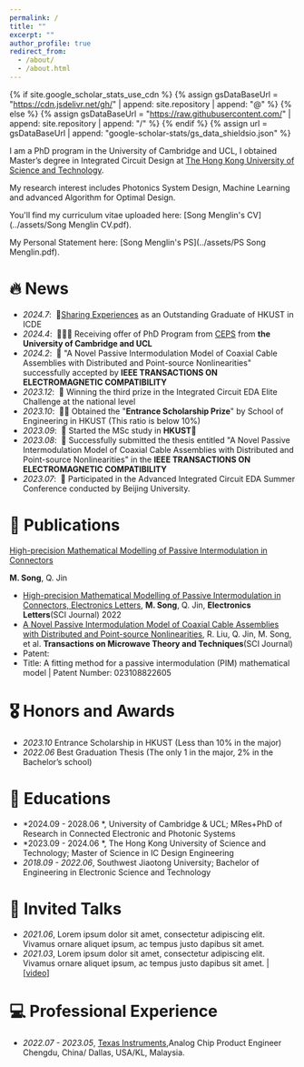 ```yaml
---
permalink: /
title: ""
excerpt: ""
author_profile: true
redirect_from: 
  - /about/
  - /about.html
---
```


{% if site.google_scholar_stats_use_cdn %}
{% assign gsDataBaseUrl = "https://cdn.jsdelivr.net/gh/" | append: site.repository | append: "@" %}
{% else %}
{% assign gsDataBaseUrl = "https://raw.githubusercontent.com/" | append: site.repository | append: "/" %}
{% endif %}
{% assign url = gsDataBaseUrl | append: "google-scholar-stats/gs_data_shieldsio.json" %}

<span class='anchor' id='about-me'></span>

I am a PhD program in the University of Cambridge and UCL, I obtained Master’s degree in Integrated Circuit Design at [The Hong Kong University of Science and Technology](https://hkust.edu.hk/). 

My research interest includes Photonics System Design, Machine Learning and advanced Algorithm for Optimal Design. 

You'll find my curriculum vitae uploaded here: [Song Menglin's CV](../assets/Song Menglin CV.pdf).

My Personal Statement here: [Song Menglin's PS](../assets/PS Song Menglin.pdf).

# 🔥 News
- *2024.7*: &nbsp;🎉[Sharing Experiences](https://seng.hkust.edu.hk/academics/taught-postgraduate/msc-ic/student-sharing) as an Outstanding Graduate of HKUST in ICDE
- *2024.4*: &nbsp;🎉🎉🎉 Receiving offer of PhD Program from [CEPS](https://www.ceps-cdt.org/) from **the University of Cambridge and UCL**
- *2024.2*: &nbsp;🎉 "A Novel Passive Intermodulation Model of Coaxial Cable Assemblies with Distributed and Point-source Nonlinearities" successfully accepted by **IEEE TRANSACTIONS ON ELECTROMAGNETIC COMPATIBILITY**
- *2023.12*: &nbsp;🎉 Winning the third prize in the Integrated Circuit EDA Elite Challenge at the national level
- *2023.10*: &nbsp;🎉🎉 Obtained the "**Entrance Scholarship Prize**" by School of Engineering in HKUST (This ratio is below 10%)
- *2023.09*: &nbsp;🎉 Started the MSc study in **HKUST**🏫
- *2023.08*: &nbsp;🎉 Successfully submitted the thesis entitled "A Novel Passive Intermodulation Model of Coaxial Cable Assemblies with Distributed and Point-source Nonlinearities" in the **IEEE TRANSACTIONS ON ELECTROMAGNETIC COMPATIBILITY**
- *2023.07*: &nbsp;🎉 Participated in the Advanced Integrated Circuit EDA Summer Conference conducted by Beijing University.

# 📝 Publications 



[High-precision Mathematical Modelling of Passive Intermodulation in Connectors](https://ietresearch.onlinelibrary.wiley.com/doi/epdf/10.1049/ell2.12539)

**M. Song**, Q. Jin


- [High-precision Mathematical Modelling of Passive Intermodulation in Connectors, Electronics Letters](https://ietresearch.onlinelibrary.wiley.com/doi/epdf/10.1049/ell2.12539), **M. Song**, Q. Jin, **Electronics Letters**(SCI Journal) 2022
- [A Novel Passive Intermodulation Model of Coaxial Cable Assemblies with Distributed and Point-source Nonlinearities](https://ieeexplore.ieee.org/stamp/stamp.jsp?tp=&arnumber=10596964), R. Liu, Q. Jin, M. Song, et al. **Transactions on Microwave Theory and Techniques**(SCI Journal)
- Patent:
- Title: A fitting method for a passive intermodulation (PIM) mathematical model | Patent Number: 023108822605


# 🎖 Honors and Awards
- *2023.10* Entrance Scholarship in HKUST (Less than 10% in the major)
- *2022.06* Best Graduation Thesis (The only 1 in the major, 2% in the Bachelor’s school)

# 📖 Educations
- *2024.09 - 2028.06 *, University of Cambridge & UCL; MRes+PhD of Research in Connected Electronic and Photonic Systems
- *2023.09 - 2024.06 *, The Hong Kong University of Science and Technology; Master of Science in IC Design Engineering
- *2018.09 - 2022.06*, Southwest Jiaotong University; Bachelor of Engineering in Electronic Science and Technology

# 💬 Invited Talks
- *2021.06*, Lorem ipsum dolor sit amet, consectetur adipiscing elit. Vivamus ornare aliquet ipsum, ac tempus justo dapibus sit amet. 
- *2021.03*, Lorem ipsum dolor sit amet, consectetur adipiscing elit. Vivamus ornare aliquet ipsum, ac tempus justo dapibus sit amet.  \| [\[video\]](https://github.com/)

# 💻 Professional Experience
- *2022.07 - 2023.05*, [Texas Instruments](https://github.com/),Analog Chip Product Engineer  Chengdu, China/ Dallas, USA/KL, Malaysia.
